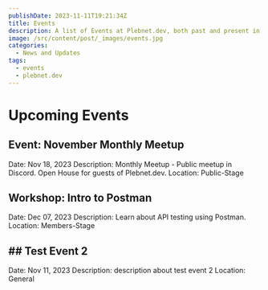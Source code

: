 ```yaml
---
publishDate: 2023-11-11T19:21:34Z
title: Events
description: A list of Events at Plebnet.dev, both past and present in Discord.
image: /src/content/post/_images/events.jpg
categories:
  - News and Updates
tags:
  - events
  - plebnet.dev
---
```




<!-- UPCOMING EVENTS -->
# Upcoming Events

## Event: November Monthly Meetup
Date: Nov 18, 2023
Description: Monthly Meetup - Public meetup in Discord. Open House for guests of Plebnet.dev.
Location: Public-Stage

## Workshop: Intro to Postman
Date: Dec 07, 2023
Description: Learn about API testing using Postman.
Location: Members-Stage

## ## Test Event 2
Date: Nov 11, 2023
Description: description about test event 2
Location: General